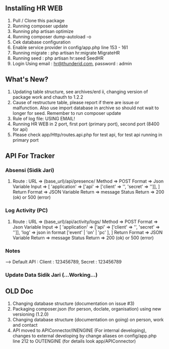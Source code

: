 ## Installing HR WEB

1. Pull / Clone this package
2. Running composer update
3. Running php artisan optimize
4. Running composer dump-autoload -o
5. Cek database configuration
6. Enable service provider in config/app.php line 153 - 161
7. Running migrate : php artisan hr:migrate MigrateHR
8. Running seed : php artisan hr:seed SeedHR
9. Login Using email : hr@thunderid.com, password : admin

## What's New?
1. Updating table structure, see archives/erd ii, changing version of package work and chauth to 1.2.2
2. Cause of restructure table, please report if there are issue or malfunction. Also use import database in archive so should not wait to longer for seed. Remember to run composer update
3. Rule of log file: USING EMAIL!
4. Running HR WEB in 2 port, first port (primary port), second port (8400 for api)
5. Please check app/Http/routes.api.php for test api, for test api running in primary port

## 	API For Tracker
### Absensi (Sidik Jari)
1. Route : 
			URL 			=> (base_url)/api/presence/
			Method			=> POST
			Format 			=> Json
			Variable Input 	=> 
								[
									'application'	=> ['api' => ['client' => '', 'secret' => '']],
								]
			Return Format 	=> JSON
			Variable Return	=> message
			Status Return 	=> 200 (ok) or 500 (error)

### Log Activity (PC)
1. Route : 
			URL 			=> (base_url)/api/activity/logs/
			Method			=> POST
			Format 			=> Json
			Variable Input 	=> 
								[
									'application'	=> ['api' => ['client' => '', 'secret' => '']],
									'log' 			=> json in format ['event' | 'on' | 'pc' ],
								]
			Return Format 	=> JSON
			Variable Return	=> message
			Status Return 	=> 200 (ok) or 500 (error)

### Notes
--> Default API : Client : 123456789, Secret : 123456789

### Update Data Sidik Jari (...Working...)

## OLD Doc
1. Changing database structure (documentation on issue #3)
2. Packaging composer.json (for person, doclate, organisation) using new versioning (1.2.0)
3. Changing database structure (documentation on going) on person, work and contact
4. API moved to APIConnector/INENGINE (For internal developing), changes to external developing by change aliases on config/app.php line 212 to OUTENGINE (for details look app/APIConnector)


